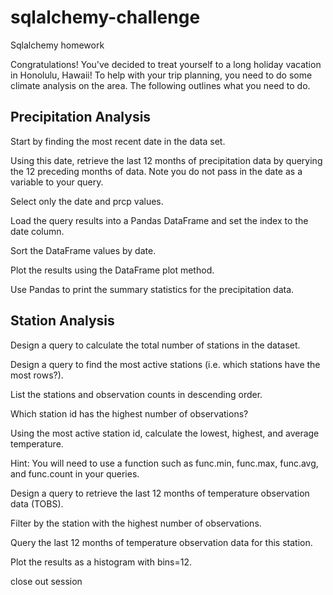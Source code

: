 # sqlalchemy-challenge
Sqlalchemy homework

Congratulations! You've decided to treat yourself to a long holiday vacation in Honolulu, Hawaii! To help with your trip planning, you need to do some climate analysis on the area. The following outlines what you need to do.

## Precipitation Analysis


Start by finding the most recent date in the data set.


Using this date, retrieve the last 12 months of precipitation data by querying the 12 preceding months of data. Note you do not pass in the date as a variable to your query.


Select only the date and prcp values.


Load the query results into a Pandas DataFrame and set the index to the date column.


Sort the DataFrame values by date.


Plot the results using the DataFrame plot method.

Use Pandas to print the summary statistics for the precipitation data.



## Station Analysis


Design a query to calculate the total number of stations in the dataset.


Design a query to find the most active stations (i.e. which stations have the most rows?).


List the stations and observation counts in descending order.


Which station id has the highest number of observations?


Using the most active station id, calculate the lowest, highest, and average temperature.


Hint: You will need to use a function such as func.min, func.max, func.avg, and func.count in your queries.




Design a query to retrieve the last 12 months of temperature observation data (TOBS).


Filter by the station with the highest number of observations.


Query the last 12 months of temperature observation data for this station.


Plot the results as a histogram with bins=12.

close out session
